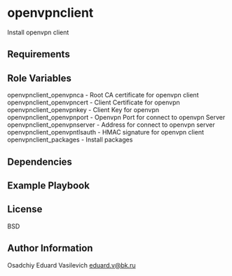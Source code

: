 openvpnclient
=========

Install openvpn client

Requirements
------------


Role Variables
--------------

openvpnclient_openvpnca      - Root CA certificate for openvpn client
openvpnclient_openvpncert    - Client Certificate for openvpn
openvpnclient_openvpnkey     - Client Key for openvpn
openvpnclient_openvpnport    - Openvpn Port for connect to openvpn Server
openvpnclient_openvpnserver  - Address for connect to openvpn server
openvpnclient_openvpntlsauth - HMAC signature for openvpn client
openvpnclient_packages       - Install packages

Dependencies
------------


Example Playbook
----------------


License
-------

BSD

Author Information
------------------

Osadchiy Eduard Vasilevich
eduard.v@bk.ru
